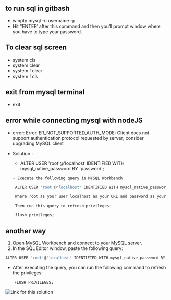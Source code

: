 ## to run sql in gitbash
 - winpty mysql -u username -p
 - Hit "ENTER' after this command and then you'll prompt window where you have to type your password.

## To clear sql screen
 - system cls
 - system clear
 - system \! clear
 - system \! cls 

## exit from mysql terminal
 - exit

## error while connecting mysql with nodeJS 
 - error: Error: ER_NOT_SUPPORTED_AUTH_MODE: Client does
 not support authentication protocol requested
 by server; consider upgrading MySQL client

 - Solution : 
   - ALTER USER 'root'@'localhost' IDENTIFIED WITH mysql_native_password BY 'password';
   ```bash
   - Execute the following query in MYSQL Workbench

	ALTER USER 'root'@'localhost' IDENTIFIED WITH mysql_native_password BY 'password';

	Where root as your user localhost as your URL and password as your password

	Then run this query to refresh privileges:

	flush privileges;
	```

  ## another way
  1. Open MySQL Workbench and connect to your MySQL server.
  2. In the SQL Editor window, paste the following query:

  ```bash
  ALTER USER 'root'@'localhost' IDENTIFIED WITH mysql_native_password BY 'password';

```

- After executing the query, you can run the following command to refresh the privileges:
```bash
	FLUSH PRIVILEGES;
```

![Link for this solution](https://stackoverflow.com/questions/50093144/mysql-8-0-client-does-not-support-authentication-protocol-requested-by-server?page=1&tab=scoredesc#tab-top)
